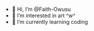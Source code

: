 - 👋 Hi, I’m @Faith-Owusu
- 👀 I’m interested in art ^w^
- 🌱 I’m currently learning coding

<!---
Faith-Owusu/Faith-Owusu is a ✨ special ✨ repository because its `README.md` (this file) appears on your GitHub profile.
You can click the Preview link to take a look at your changes.
--->
